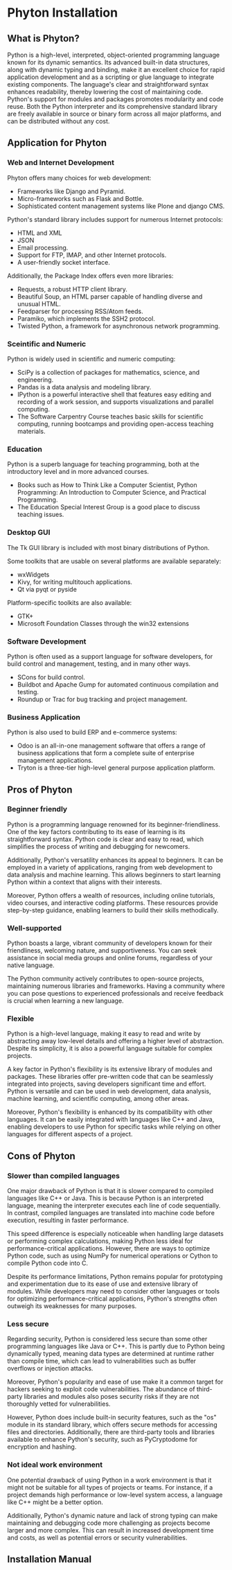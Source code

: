 # Phyton Installation
## What is Phyton?
Python is a high-level, interpreted, object-oriented programming language known for its dynamic semantics. Its advanced built-in data structures, along with dynamic typing and binding, make it an excellent choice for rapid application development and as a scripting or glue language to integrate existing components. The language's clear and straightforward syntax enhances readability, thereby lowering the cost of maintaining code. Python's support for modules and packages promotes modularity and code reuse. Both the Python interpreter and its comprehensive standard library are freely available in source or binary form across all major platforms, and can be distributed without any cost.
## Application for Phyton
### Web and Internet Development
Phyton offers many choices for web development:
* Frameworks like Django and Pyramid.
* Micro-frameworks such as Flask and Bottle.
* Sophisticated content management systems like Plone and django CMS.

Python's standard library includes support for numerous Internet protocols:
* HTML and XML
* JSON
* Email processing.
* Support for FTP, IMAP, and other Internet protocols.
* A user-friendly socket interface.

Additionally, the Package Index offers even more libraries:
* Requests, a robust HTTP client library.
* Beautiful Soup, an HTML parser capable of handling diverse and unusual HTML.
* Feedparser for processing RSS/Atom feeds.
* Paramiko, which implements the SSH2 protocol.
* Twisted Python, a framework for asynchronous network programming.

### Sceintific and Numeric
Python is widely used in scientific and numeric computing:
* SciPy is a collection of packages for mathematics, science, and engineering.
* Pandas is a data analysis and modeling library.
* IPython is a powerful interactive shell that features easy editing and recording of a work session, and supports visualizations and parallel computing.
* The Software Carpentry Course teaches basic skills for scientific computing, running bootcamps and providing open-access teaching materials.

### Education
Python is a superb language for teaching programming, both at the introductory level and in more advanced courses.
* Books such as How to Think Like a Computer Scientist, Python Programming: An Introduction to Computer Science, and Practical Programming.
* The Education Special Interest Group is a good place to discuss teaching issues.

### Desktop GUI
The Tk GUI library is included with most binary distributions of Python.

Some toolkits that are usable on several platforms are available separately:
* wxWidgets
* Kivy, for writing multitouch applications.
* Qt via pyqt or pyside

Platform-specific toolkits are also available:
* GTK+
* Microsoft Foundation Classes through the win32 extensions

### Software Development
Python is often used as a support language for software developers, for build control and management, testing, and in many other ways.

* SCons for build control.
* Buildbot and Apache Gump for automated continuous compilation and testing.
* Roundup or Trac for bug tracking and project management.

### Business Application
Python is also used to build ERP and e-commerce systems:

* Odoo is an all-in-one management software that offers a range of business applications that form a complete suite of enterprise management applications.
* Tryton is a three-tier high-level general purpose application platform.

## Pros of Phyton
### Beginner friendly
Python is a programming language renowned for its beginner-friendliness. One of the key factors contributing to its ease of learning is its straightforward syntax. Python code is clear and easy to read, which simplifies the process of writing and debugging for newcomers.

Additionally, Python's versatility enhances its appeal to beginners. It can be employed in a variety of applications, ranging from web development to data analysis and machine learning. This allows beginners to start learning Python within a context that aligns with their interests.

Moreover, Python offers a wealth of resources, including online tutorials, video courses, and interactive coding platforms. These resources provide step-by-step guidance, enabling learners to build their skills methodically.

### Well-supported
Python boasts a large, vibrant community of developers known for their friendliness, welcoming nature, and supportiveness. You can seek assistance in social media groups and online forums, regardless of your native language.

The Python community actively contributes to open-source projects, maintaining numerous libraries and frameworks. Having a community where you can pose questions to experienced professionals and receive feedback is crucial when learning a new language.

### Flexible
Python is a high-level language, making it easy to read and write by abstracting away low-level details and offering a higher level of abstraction. Despite its simplicity, it is also a powerful language suitable for complex projects.

A key factor in Python's flexibility is its extensive library of modules and packages. These libraries offer pre-written code that can be seamlessly integrated into projects, saving developers significant time and effort. Python is versatile and can be used in web development, data analysis, machine learning, and scientific computing, among other areas.

Moreover, Python's flexibility is enhanced by its compatibility with other languages. It can be easily integrated with languages like C++ and Java, enabling developers to use Python for specific tasks while relying on other languages for different aspects of a project.

## Cons of Phyton
### Slower than compiled languages
One major drawback of Python is that it is slower compared to compiled languages like C++ or Java. This is because Python is an interpreted language, meaning the interpreter executes each line of code sequentially. In contrast, compiled languages are translated into machine code before execution, resulting in faster performance.

This speed difference is especially noticeable when handling large datasets or performing complex calculations, making Python less ideal for performance-critical applications. However, there are ways to optimize Python code, such as using NumPy for numerical operations or Cython to compile Python code into C.

Despite its performance limitations, Python remains popular for prototyping and experimentation due to its ease of use and extensive library of modules. While developers may need to consider other languages or tools for optimizing performance-critical applications, Python's strengths often outweigh its weaknesses for many purposes.

### Less secure
Regarding security, Python is considered less secure than some other programming languages like Java or C++. This is partly due to Python being dynamically typed, meaning data types are determined at runtime rather than compile time, which can lead to vulnerabilities such as buffer overflows or injection attacks.

Moreover, Python's popularity and ease of use make it a common target for hackers seeking to exploit code vulnerabilities. The abundance of third-party libraries and modules also poses security risks if they are not thoroughly vetted for vulnerabilities.

However, Python does include built-in security features, such as the "os" module in its standard library, which offers secure methods for accessing files and directories. Additionally, there are third-party tools and libraries available to enhance Python's security, such as PyCryptodome for encryption and hashing.

### Not ideal work environment
One potential drawback of using Python in a work environment is that it might not be suitable for all types of projects or teams. For instance, if a project demands high performance or low-level system access, a language like C++ might be a better option.

Additionally, Python's dynamic nature and lack of strong typing can make maintaining and debugging code more challenging as projects become larger and more complex. This can result in increased development time and costs, as well as potential errors or security vulnerabilities.

## Installation Manual
